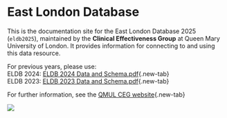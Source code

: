 # East London Database



This is the documentation site for the East London Database 2025 (`eldb2025`), maintained by the **Clinical Effectiveness Group** at Queen Mary University of London. It provides information for connecting to and using this data resource.

For previous years, please use:  
ELDB 2024: [ELDB 2024 Data and Schema.pdf](https://www.qmul.ac.uk/ceg/media/ceg/documents/ELDB-2024-Data-and-Schema.pdf){.new-tab}  
ELDB 2023: [ELDB 2023 Data and Schema.pdf](https://www.qmul.ac.uk/ceg/media/ceg/documents/ELDB-2023-Data-and-Schema.pdf){.new-tab}

For further information, see the [QMUL CEG website](https://www.qmul.ac.uk/ceg/data-resources/east-london-database/){.new-tab}

![](_img/AbstractBlueQMULedit2.jpg)



